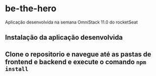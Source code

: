 # be-the-hero
Aplicação desenvolvida na semana OmniStack 11.0 do rocketSeat

<h2> Instalação da aplicação desenvolvida <h2>
 
<p>Clone o repositorio e navegue até as pastas de frontend e backend e execute o comando <code>npm install</code></p>

